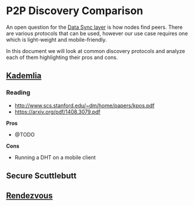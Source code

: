 # P2P Discovery Comparison

An open question for the [Data Sync layer](README.md) is how nodes find peers. There are various protocols that can be used, however our use case requires one which is light-weight and mobile-friendly.

In this document we will look at common discovery protocols and analyze each of them highlighting their pros and cons.

## [Kademlia](https://en.wikipedia.org/wiki/Kademlia)

### Reading
 - http://www.scs.stanford.edu/~dm/home/papers/kpos.pdf
 - https://arxiv.org/pdf/1408.3079.pdf

**Pros**
 - @TODO
 
**Cons**
 - Running a DHT on a mobile client
 
## Secure Scuttlebutt

## [Rendezvous](http://github.com/libp2p/specs/pull/56)
